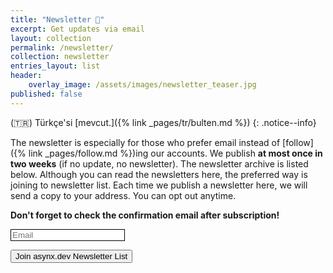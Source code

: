 ```yaml
---
title: "Newsletter 📮"
excerpt: Get updates via email
layout: collection
permalink: /newsletter/
collection: newsletter
entries_layout: list
header:
    overlay_image: /assets/images/newsletter_teaser.jpg
published: false
---
```


(🇹🇷) Türkçe'si [mevcut.]({% link _pages/tr/bulten.md %})
{: .notice--info}

The newsletter is especially for those who prefer email instead of [follow]({%
link _pages/follow.md %})ing our accounts. We publish **at most once in two weeks**
(if no update, no newsletter). The newsletter archive is listed below. Although
you can read the newsletters here, the preferred way is joining to newsletter
list. Each time we publish a newsletter here, we will send a copy to your
address. You can opt out anytime.

**Don't forget to check the confirmation email after subscription!**
<!--markdownlint-disable MD033 MD013-->
<form method="post" action="https://sendfox.com/form/36wnp9/1jxx0e" class="sendfox-form" id="1jxx0e" data-async="true" data-recaptcha="true">
<p><input type="email" placeholder="Email" name="email" required style="box-sizing: border-box; border: 1px solid;"/></p>
<!-- no botz please -->
<div style="position: absolute; left: -5000px;" aria-hidden="true"><input type="text" name="a_password" tabindex="-1" value="" autocomplete="off" /></div>
<p><button type="submit" class="md-button md-button--primary">Join asynx.dev Newsletter List</button></p>
</form>
<script src="https://sendfox.com/js/form.js"></script>
<!--markdownlint-enable MD033 MD013-->
